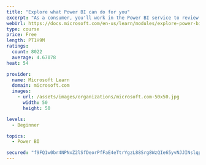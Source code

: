```yaml
---
title: "Explore what Power BI can do for you"
excerpt: "As a consumer, you'll work in the Power BI service to review and interact with content that has been shared with you. This module provides the foundational information that you need to work effectively in the Power BI service."
webUrl: https://docs.microsoft.com/en-us/learn/modules/explore-power-bi-service/
type: course
price: Free
length: PT1H9M
ratings:
  count: 8022
  average: 4.67078
heat: 54

provider:
  name: Microsoft Learn
  domain: microsoft.com
  images:
    - url: /assets/images/organizations/microsoft.com-50x50.jpg
      width: 50
      height: 50

levels:
  - Beginner

topics:
  - Power BI

secured: "f9FQ1w0br4NPNxZ2lSfDeorPfFaE4eTtrYgzL88Srg8WzQIe65yvNJJINslqpd5x+Zq/AQn7nj7V4j7t9nFrqbEzIC3b1emJnnVf9vO/zJXZGS5wQENAmdraTeZhbKlhTDqr7CshsYPQBz063jB8cn7i+HL5k1HfmlulF/+OpuAIiaeJQEHEwbvu29GUB9bM5whWy13kZo+iFcbR5ZTVwghGDJfg2mwMOSRNm40UQ7cRrnNrcjL1sPLduc9rNDoSNknlzBW9G6iF0I00DmIrFX2JZ0I97y5fUnY4lNI0DoOqZItsAEdxVQOHHPiLAWwphzPbjGjRTSbQu9zYYp0TaTpXIGOmIKnLqui9PMDv7GyhbH71QY0X4gHIYBWTGvyek0d2ag7X92Y0I4gb7ouOLsA8X5t1x8zYS6Hy4IE7MuU=;Pmmdb9j8/0L1BGSg/UTp1w=="
---
```


